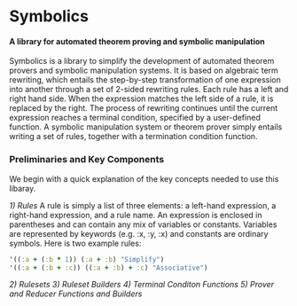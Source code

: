 Symbolics
===============

#### A library for automated theorem proving and symbolic manipulation

Symbolics is a library to simplify the development of automated theorem provers
and symbolic manipulation systems. It is based on algebraic term rewriting, which
entails the step-by-step transformation of one expression into another through a
set of 2-sided rewriting rules. Each rule has a left and right hand side. When
the expression matches the left side of a rule, it is replaced by the right. The
process of rewriting continues until the current expression reaches a terminal 
condition, specified by a user-defined function. A symbolic manipulation system
or theorem prover simply entails writing a set of rules, together with a termination
condition function.

### Preliminaries and Key Components

We begin with a quick explanation of the key concepts needed to use
this libaray.

*1) Rules* A rule is simply a list of three elements: a left-hand expression, 
a right-hand expression, and a rule name. An expression is enclosed in parentheses
and can contain any mix of variables or constants. Variables are represented by
keywords (e.g. :x, :y, :x) and constants are ordinary symbols. Here is two example rules:

```clojure
'((:a + (:b * 1)) (:a + :b) "Simplify")
'((:a + (:b + :c)) ((:a + :b) + :c) "Associative")
```



*2) Rulesets*
*3) Ruleset Builders*
*4) Terminal Conditon Functions*
*5) Prover and Reducer Functions and Builders*
